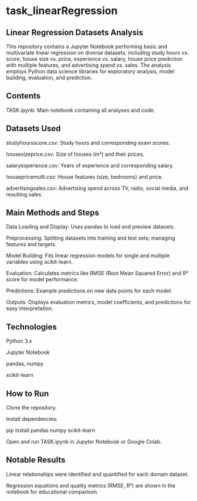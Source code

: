 # task_linearRegression
## Linear Regression Datasets Analysis
This repository contains a Jupyter Notebook performing basic and multivariate linear regression on diverse datasets, including study hours vs. score, house size vs. price, experience vs. salary, house price prediction with multiple features, and advertising spend vs. sales. The analysis employs Python data science libraries for exploratory analysis, model building, evaluation, and prediction.

## Contents
TASK.ipynb: Main notebook containing all analyses and code.

## Datasets Used
studyhoursscore.csv: Study hours and corresponding exam scores.

housesizeprice.csv: Size of houses (m²) and their prices.

salaryexperience.csv: Years of experience and corresponding salary.

housepricemulti.csv: House features (size, bedrooms) and price.

advertisingsales.csv: Advertising spend across TV, radio, social media, and resulting sales.

## Main Methods and Steps
Data Loading and Display: Uses pandas to load and preview datasets.

Preprocessing: Splitting datasets into training and test sets; managing features and targets.

Model Building: Fits linear regression models for single and multiple variables using scikit-learn.

Evaluation: Calculates metrics like RMSE (Root Mean Squared Error) and R² score for model performance.

Predictions: Example predictions on new data points for each model.

Outputs: Displays evaluation metrics, model coefficients, and predictions for easy interpretation.

## Technologies
Python 3.x

Jupyter Notebook

pandas, numpy

scikit-learn

## How to Run
Clone the repository.

Install dependencies:

pip install pandas numpy scikit-learn

Open and run TASK.ipynb in Jupyter Notebook or Google Colab.

## Notable Results
Linear relationships were identified and quantified for each domain dataset.

Regression equations and quality metrics (RMSE, R²) are shown in the notebook for educational comparison.